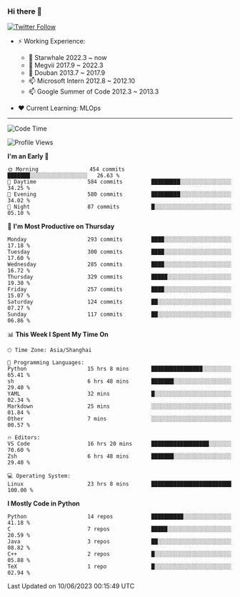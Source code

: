 ### Hi there 👋

[![Twitter Follow](https://img.shields.io/twitter/follow/tianweidut?style=social)](https://twitter.com/tianweidut)

- ⚡ Working Experience:
  - 🔭 Starwhale 2022.3 ~ now
  - 🌱 Megvii 2017.9 ~ 2022.3
  - 🌱 Douban 2013.7 ~ 2017.9
  - 📫 Microsoft Intern 2012.8 ~ 2012.10
  - 📫 Google Summer of Code 2012.3 ~ 2013.3

- ❤️ Current Learning: MLOps

---
<!--START_SECTION:waka-->
![Code Time](http://img.shields.io/badge/Code%20Time-4%2C146%20hrs%2021%20mins-blue)

![Profile Views](http://img.shields.io/badge/Profile%20Views-0-blue)

**I'm an Early 🐤** 

```text
🌞 Morning                454 commits         ███████░░░░░░░░░░░░░░░░░░   26.63 % 
🌆 Daytime                584 commits         █████████░░░░░░░░░░░░░░░░   34.25 % 
🌃 Evening                580 commits         █████████░░░░░░░░░░░░░░░░   34.02 % 
🌙 Night                  87 commits          █░░░░░░░░░░░░░░░░░░░░░░░░   05.10 % 
```
📅 **I'm Most Productive on Thursday** 

```text
Monday                   293 commits         ████░░░░░░░░░░░░░░░░░░░░░   17.18 % 
Tuesday                  300 commits         ████░░░░░░░░░░░░░░░░░░░░░   17.60 % 
Wednesday                285 commits         ████░░░░░░░░░░░░░░░░░░░░░   16.72 % 
Thursday                 329 commits         █████░░░░░░░░░░░░░░░░░░░░   19.30 % 
Friday                   257 commits         ████░░░░░░░░░░░░░░░░░░░░░   15.07 % 
Saturday                 124 commits         ██░░░░░░░░░░░░░░░░░░░░░░░   07.27 % 
Sunday                   117 commits         ██░░░░░░░░░░░░░░░░░░░░░░░   06.86 % 
```


📊 **This Week I Spent My Time On** 

```text
🕑︎ Time Zone: Asia/Shanghai

💬 Programming Languages: 
Python                   15 hrs 8 mins       ████████████████░░░░░░░░░   65.41 % 
sh                       6 hrs 48 mins       ███████░░░░░░░░░░░░░░░░░░   29.40 % 
YAML                     32 mins             █░░░░░░░░░░░░░░░░░░░░░░░░   02.34 % 
Markdown                 25 mins             ░░░░░░░░░░░░░░░░░░░░░░░░░   01.84 % 
Other                    7 mins              ░░░░░░░░░░░░░░░░░░░░░░░░░   00.57 % 

🔥 Editors: 
VS Code                  16 hrs 20 mins      ██████████████████░░░░░░░   70.60 % 
Zsh                      6 hrs 48 mins       ███████░░░░░░░░░░░░░░░░░░   29.40 % 

💻 Operating System: 
Linux                    23 hrs 8 mins       █████████████████████████   100.00 % 
```

**I Mostly Code in Python** 

```text
Python                   14 repos            ██████████░░░░░░░░░░░░░░░   41.18 % 
C                        7 repos             █████░░░░░░░░░░░░░░░░░░░░   20.59 % 
Java                     3 repos             ██░░░░░░░░░░░░░░░░░░░░░░░   08.82 % 
C++                      2 repos             █░░░░░░░░░░░░░░░░░░░░░░░░   05.88 % 
TeX                      1 repo              █░░░░░░░░░░░░░░░░░░░░░░░░   02.94 % 
```




 Last Updated on 10/06/2023 00:15:49 UTC
<!--END_SECTION:waka-->
